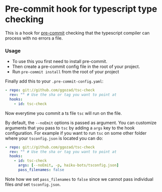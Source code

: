 # Pre-commit hook for typescript type checking

This is a hook for [pre-commit](https://github.com/pre-commit/pre-commit) checking that the typescript compiler can process with no errors a file.

### Usage

- To use this you first need to install pre-commit.
- Then create a pre-commit config file in the root of your project.
- Run `pre-commit install` from the root of your project

Finally add this to your `.pre-commit-config.yaml`:

```yaml
- repo: git://github.com/ggozad/tsc-check
  rev: "" # Use the sha or tag you want to point at
  hooks:
    - id: tsc-check
```

Now everytime you commit a ts file `tsc` will run on the file.

By default, the `--noEmit` options is passed as argument. You can customize arguments that you pass to `tsc` by adding a `args` key to the hook configuration. For example if you want to run `tsc` on some other folder where your `tsconfig.json` is located you can do:

```yaml
- repo: git://github.com/ggozad/tsc-check
  rev: "" # Use the sha or tag you want to point at
  hooks:
    - id: tsc-check
      args: [--noEmit, -p, haiku-bots/tsconfig.json]
      pass_filenames: false
```

Note how we set `pass_filenames` to `false` since we cannot pass individual files *and* set `tsconfig.json`.
